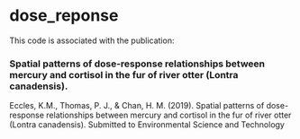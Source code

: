 # dose_reponse

This code is associated with the publication: 
### Spatial patterns of dose-response relationships between mercury and cortisol in the fur of river otter (Lontra canadensis). 

Eccles, K.M., Thomas, P. J., & Chan, H. M. (2019). Spatial patterns of dose-response relationships between mercury and cortisol in the fur of river otter (Lontra canadensis). Submitted to Environmental Science and Technology
